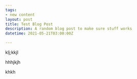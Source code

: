 ```yaml
---
tags:
- new content
layout: post
title: Test Blog Post
description: A random blog post to make sure stuff works
datetime: 2021-05-21T03:00:00Z

---
```

klj;kkjl

hhhjkjh

khkh